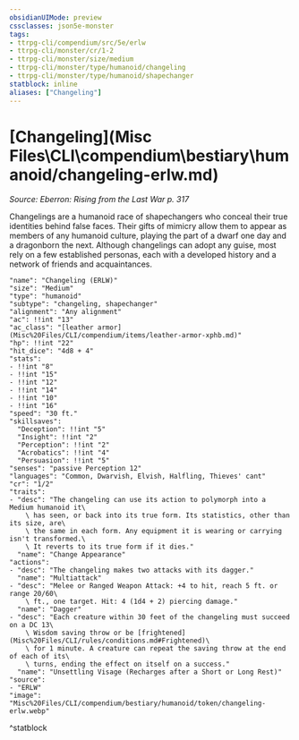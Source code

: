 ```yaml
---
obsidianUIMode: preview
cssclasses: json5e-monster
tags:
- ttrpg-cli/compendium/src/5e/erlw
- ttrpg-cli/monster/cr/1-2
- ttrpg-cli/monster/size/medium
- ttrpg-cli/monster/type/humanoid/changeling
- ttrpg-cli/monster/type/humanoid/shapechanger
statblock: inline
aliases: ["Changeling"]
---
```

# [Changeling](Misc Files\CLI\compendium\bestiary\humanoid/changeling-erlw.md)
*Source: Eberron: Rising from the Last War p. 317*  

Changelings are a humanoid race of shapechangers who conceal their true identities behind false faces. Their gifts of mimicry allow them to appear as members of any humanoid culture, playing the part of a dwarf one day and a dragonborn the next. Although changelings can adopt any guise, most rely on a few established personas, each with a developed history and a network of friends and acquaintances.

```statblock
"name": "Changeling (ERLW)"
"size": "Medium"
"type": "humanoid"
"subtype": "changeling, shapechanger"
"alignment": "Any alignment"
"ac": !!int "13"
"ac_class": "[leather armor](Misc%20Files/CLI/compendium/items/leather-armor-xphb.md)"
"hp": !!int "22"
"hit_dice": "4d8 + 4"
"stats":
- !!int "8"
- !!int "15"
- !!int "12"
- !!int "14"
- !!int "10"
- !!int "16"
"speed": "30 ft."
"skillsaves":
  "Deception": !!int "5"
  "Insight": !!int "2"
  "Perception": !!int "2"
  "Acrobatics": !!int "4"
  "Persuasion": !!int "5"
"senses": "passive Perception 12"
"languages": "Common, Dwarvish, Elvish, Halfling, Thieves' cant"
"cr": "1/2"
"traits":
- "desc": "The changeling can use its action to polymorph into a Medium humanoid it\
    \ has seen, or back into its true form. Its statistics, other than its size, are\
    \ the same in each form. Any equipment it is wearing or carrying isn't transformed.\
    \ It reverts to its true form if it dies."
  "name": "Change Appearance"
"actions":
- "desc": "The changeling makes two attacks with its dagger."
  "name": "Multiattack"
- "desc": "Melee or Ranged Weapon Attack: +4 to hit, reach 5 ft. or range 20/60\
    \ ft., one target. Hit: 4 (1d4 + 2) piercing damage."
  "name": "Dagger"
- "desc": "Each creature within 30 feet of the changeling must succeed on a DC 13\
    \ Wisdom saving throw or be [frightened](Misc%20Files/CLI/rules/conditions.md#Frightened)\
    \ for 1 minute. A creature can repeat the saving throw at the end of each of its\
    \ turns, ending the effect on itself on a success."
  "name": "Unsettling Visage (Recharges after a Short or Long Rest)"
"source":
- "ERLW"
"image": "Misc%20Files/CLI/compendium/bestiary/humanoid/token/changeling-erlw.webp"
```
^statblock